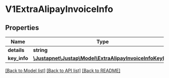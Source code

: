# V1ExtraAlipayInvoiceInfo

## Properties
Name | Type | Description | Notes
------------ | ------------- | ------------- | -------------
**details** | **string** |  | [optional] 
**key_info** | [**\Justapnet\Justap\Model\ExtraAlipayInvoiceInfoKeyInfo**](ExtraAlipayInvoiceInfoKeyInfo.md) |  | [optional] 

[[Back to Model list]](../../README.md#documentation-for-models) [[Back to API list]](../../README.md#documentation-for-api-endpoints) [[Back to README]](../../README.md)


